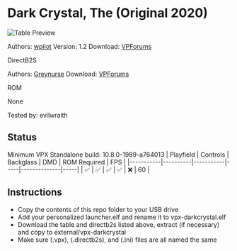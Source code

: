 # Dark Crystal, The (Original 2020)

![Table Preview](https://github.com/evilwraith/vpx-images/blob/main/vpx-darkcrystal.jpg)

Authors: [wpilot](https://www.vpforums.org/index.php?showuser=135549)
Version: 1.2
Download: [VPForums](https://www.vpforums.org/index.php?app=downloads&showfile=15008)

DirectB2S

Authors: [Greynurse](https://www.vpforums.org/index.php?showuser=100711)
Download: [VPForums](https://www.vpforums.org/index.php?app=downloads&showfile=15023)

ROM

None

Tested by: evilwraith

## Status 

Minimum VPX Standalone build: 10.8.0-1989-a764013
| Playfield | Controls | Backglass | DMD | ROM Required | FPS | 
|-----------|----------|-----------|-----|--------------|-----|
| :white_check_mark: | :white_check_mark: | :white_check_mark: | :white_check_mark: | :x: | 60 |

## Instructions

- Copy the contents of this repo folder to your USB drive
- Add your personalized launcher.elf and rename it to vpx-darkcrystal.elf
- Download the table and directb2s listed above, extract (if necessary) and copy to external/vpx-darkcrystal
- Make sure (.vpx), (.directb2s), and (.ini) files are all named the same